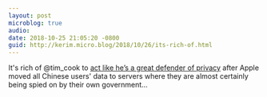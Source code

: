 ```yaml
---
layout: post
microblog: true
audio: 
date: 2018-10-25 21:05:20 -0800
guid: http://kerim.micro.blog/2018/10/26/its-rich-of.html
---
```

It's rich of @tim_cook to [act like he’s a great defender of privacy](https://techcrunch.com/2018/10/24/apples-tim-cook-makes-blistering-attack-on-the-data-industrial-complex) after Apple moved all Chinese users' data to servers where they are almost certainly being spied on by their own government…
